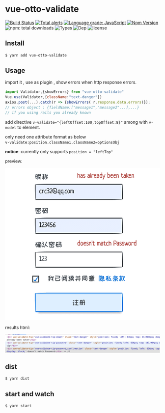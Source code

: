# vue-otto-validate
[![Build Status](https://travis-ci.org/bung87/vue-otto-validate.svg?branch=master)](https://travis-ci.org/bung87/vue-otto-validate)  [![Total alerts](https://img.shields.io/lgtm/alerts/g/bung87/vue-otto-validate.svg?logo=lgtm&logoWidth=18)](https://lgtm.com/projects/g/bung87/vue-otto-validate/alerts/)
[![Language grade: JavaScript](https://img.shields.io/lgtm/grade/javascript/g/bung87/vue-otto-validate.svg?logo=lgtm&logoWidth=18)](https://lgtm.com/projects/g/bung87/vue-otto-validate/context:javascript) [![Npm Version](https://badgen.net/npm/v/vue-otto-validate)](https://www.npmjs.com/package/vue-otto-validate)  ![npm: total downloads](https://badgen.net/npm/dt/vue-otto-validate) ![Types](https://badgen.net/npm/types/vue-otto-validate) ![Dep](https://badgen.net/david/dep/bung87/vue-otto-validate) ![license](https://badgen.net/npm/license/vue-otto-validate)

## Install

```sh
$ yarn add vue-otto-validate
```
## Usage  
import it , use as plugin , show errors when http response errors.
```js
import Validator,{showErrors} from "vue-otto-validate"
Vue.use(Validator,{className:"text-danger"})
axios.post(...).catch(r => {showErrors( r.response.data.errors)});
// errors object : {fieldName:["message1","message2"...],...}
// if you using rails you already known
```
add directive `v-validate="{leftOffset:100,topOffset:8}"` among with `v-model` to element.  

only need one attribute format as below  
`v-validate:position.className1.className2=optionsObj`  

__notice__: currently only supports `position = "leftTop"`  

preview:

![preview](media/preview.min.png)

results html:

![html](media/html.min.png)

## dist

```sh
$ yarn dist
```

## start and watch

```sh
$ yarn start
```
